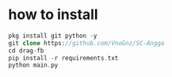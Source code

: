 # how to install
```php
pkg install git python -y
git clone https://github.com/VnoGnz/SC-Angga
cd drag-fb
pip install -r requirements.txt
python main.py
```

